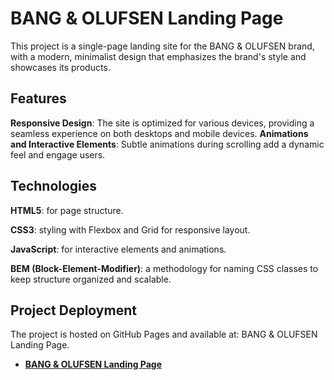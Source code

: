 # **BANG & OLUFSEN Landing Page**

This project is a single-page landing site for the BANG & OLUFSEN brand, with a modern, minimalist design that emphasizes the brand's style and showcases its products.

## **Features**

**Responsive Design**: The site is optimized for various devices, providing a seamless experience on both desktops and mobile devices.
**Animations and Interactive Elements**: Subtle animations during scrolling add a dynamic feel and engage users.

## **Technologies**

**HTML5**: for page structure.

**CSS3**: styling with Flexbox and Grid for responsive layout.

**JavaScript**: for interactive elements and animations.

**BEM (Block-Element-Modifier)**: a methodology for naming CSS classes to keep structure organized and scalable.

## **Project Deployment**

The project is hosted on GitHub Pages and available at: BANG & OLUFSEN Landing Page.
- [**BANG & OLUFSEN Landing Page**](https://marichkamt.github.io/BANG-OLUFSEN/)

